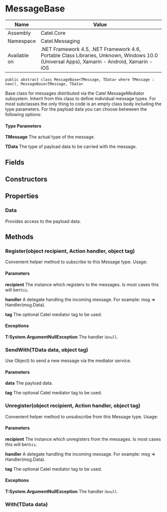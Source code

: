 

# MessageBase

Name|Value
---|---
Assembly|Catel.Core
Namespace|Catel.Messaging
Available on|.NET Framework 4.5, .NET Framework 4.6, Portable Class Libraries, Unknown, Windows 10.0 (Universal Apps), Xamarin - Android, Xamarin - iOS

```
public abstract class MessageBase<TMessage, TData> where TMessage : new(), MessageBase<TMessage, TData> 
```

Base class for messages distributed via the Catel MessageMediator subsystem. Inherit from this class to define individual message types. For most subclasses the only thing to code is an empty class body including the type parameters. For the payload data you can choose betweeen the following options:

#### Type Parameters

**TMessage**
The actual type of the message.

**TData**
The type of payload data to be carried with the message.



## Fields

## Constructors

## Properties

### Data

Provides access to the payload data.



## Methods

### Register(object recipient, Action<TMessage> handler, object tag)

Convenient helper method to subscribe to this Message type. Usage:

#### Parameters

**recipient**
The instance which registers to the messages. Is most cases this will be`this`.

**handler**
A delegate handling the incoming message. For example: msg =&gt; Handler(msg.Data).

**tag**
The optional Catel mediator tag to be used.

#### Exceptions

**T:System.ArgumentNullException**
The handler is`null`.



### SendWith(TData data, object tag)

Use Object) to send a new message via the mediator service.

#### Parameters

**data**
The payload data.

**tag**
The optional Catel mediator tag to be used.



### Unregister(object recipient, Action<TMessage> handler, object tag)

Convenient helper method to unsubscribe from this Message type. Usage:

#### Parameters

**recipient**
The instance which unregisters from the messages. Is most cases this will be`this`.

**handler**
A delegate handling the incoming message. For example: msg =&gt; Handler(msg.Data).

**tag**
The optional Catel mediator tag to be used.

#### Exceptions

**T:System.ArgumentNullException**
The handler is`null`.



### With(TData data)

